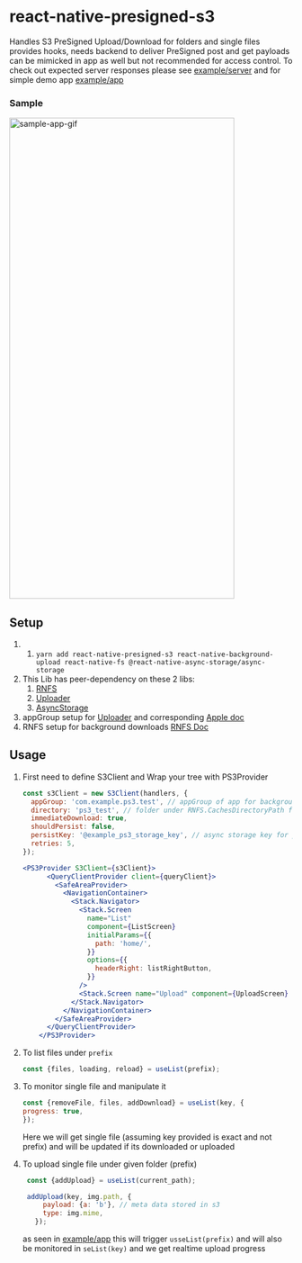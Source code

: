 # react-native-presigned-s3

Handles S3 PreSigned Upload/Download for folders and single files provides hooks, needs backend to deliver PreSigned
post and get payloads can be mimicked in app as well but not recommended for access control. To check out expected
server responses please see [example/server](./example/server) and for simple demo app [example/app](./example/app)

### Sample

<img src="sample.gif" width="400" height="855"  alt="sample-app-gif" />

## Setup
1. 
   1. ```yarn add react-native-presigned-s3 react-native-background-upload react-native-fs @react-native-async-storage/async-storage```
2. This Lib has peer-dependency on these 2 libs:
   1. [RNFS](https://github.com/itinance/react-native-fs)
   2. [Uploader](https://github.com/Vydia/react-native-background-upload)
   3. [AsyncStorage](https://github.com/react-native-async-storage/async-storage)
3. appGroup setup for [Uploader](https://github.com/Vydia/react-native-background-upload)  and corresponding [Apple doc](https://developer.apple.com/documentation/foundation/nsfilemanager/1412643-containerurlforsecurityapplicati)
4. RNFS setup for background downloads [RNFS Doc](https://github.com/itinance/react-native-fs#background-downloads-tutorial-ios)

## Usage

1. First need to define S3Client and Wrap your tree with PS3Provider

    ```jsx
    const s3Client = new S3Client(handlers, {
      appGroup: 'com.example.ps3.test', // appGroup of app for background upload support https://developer.apple.com/documentation/foundation/nsfilemanager/1412643-containerurlforsecurityapplicati
      directory: 'ps3_test', // folder under RNFS.CachesDirectoryPath for local storage
      immediateDownload: true,      
      shouldPersist: false,
      persistKey: '@example_ps3_storage_key', // async storage key for presistency
      retries: 5,
    });
    ```

    ```jsx
    <PS3Provider S3Client={s3Client}>
          <QueryClientProvider client={queryClient}>
            <SafeAreaProvider>
              <NavigationContainer>
                <Stack.Navigator>
                  <Stack.Screen
                    name="List"
                    component={ListScreen}
                    initialParams={{
                      path: 'home/',
                    }}
                    options={{
                      headerRight: listRightButton,
                    }}
                  />
                  <Stack.Screen name="Upload" component={UploadScreen} />
                </Stack.Navigator>
              </NavigationContainer>
            </SafeAreaProvider>
          </QueryClientProvider>
        </PS3Provider>
    ```

2. To list files under `prefix`
    ```jsx
    const {files, loading, reload} = useList(prefix);
    ```
3. To monitor single file and manipulate it
   ```jsx
   const {removeFile, files, addDownload} = useList(key, {
   progress: true,
   });
   ```
   Here we will get single file (assuming key provided is exact and not prefix) and will be updated if its downloaded or
   uploaded
4. To upload single file under given folder (prefix)
   ```jsx
    const {addUpload} = useList(current_path); 
   ```
   ```jsx
    addUpload(key, img.path, {
        payload: {a: 'b'}, // meta data stored in s3
        type: img.mime,
      }); 
   ````
   as seen in [example/app](./example/app) this will trigger ```usseList(prefix)``` and will also be monitored
   in ```seList(key)``` and we get realtime upload progress  
